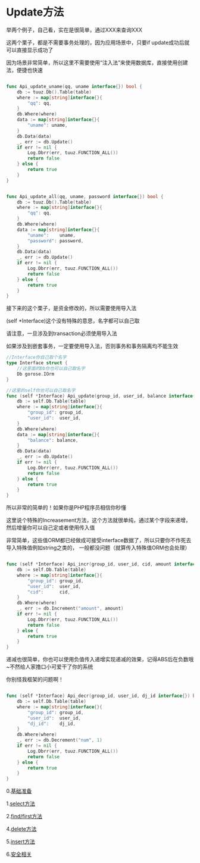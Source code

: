 # Update方法


举两个例子，自己看，实在是很简单，通过XXX来查询XXX

这两个栗子，都是不需要事务处理的，因为应用场景中，只要if update成功后就可以直接显示成功了

因为场景非常简单，所以这里不需要使用“注入法”来使用数据库，直接使用创建法，便捷也快速


```go

func Api_update_uname(qq, uname interface{}) bool {
	db := tuuz.Db().Table(table)
	where := map[string]interface{}{
		"qq": qq,
	}
	db.Where(where)
	data := map[string]interface{}{
		"uname": uname,
	}
	db.Data(data)
	_, err := db.Update()
	if err != nil {
		Log.Dbrr(err, tuuz.FUNCTION_ALL())
		return false
	} else {
		return true
	}
}
```

```go

func Api_update_all(qq, uname, password interface{}) bool {
	db := tuuz.Db().Table(table)
	where := map[string]interface{}{
		"qq": qq,
	}
	db.Where(where)
	data := map[string]interface{}{
		"uname":    uname,
		"password": password,
	}
	db.Data(data)
	_, err := db.Update()
	if err != nil {
		Log.Dbrr(err, tuuz.FUNCTION_ALL())
		return false
	} else {
		return true
	}
}

```

接下来的这个栗子，是资金修改的，所以需要使用导入法

(self *Interface)这个没有特殊的意思，名字都可以自己取

请注意，一旦涉及到transaction必须使用导入法

如果涉及到嵌套事务，一定要使用导入法，否则事务和事务隔离均不能生效

```go
//Interface你自己取个名字
type Interface struct {
	//这里面的Db你也可以自己取名字
	Db gorose.IOrm
}
```

```go
//这里的self你也可以自己取名字
func (self *Interface) Api_update(group_id, user_id, balance interface{}) bool {
	db := self.Db.Table(table)
	where := map[string]interface{}{
		"group_id": group_id,
		"user_id":  user_id,
	}
	db.Where(where)
	data := map[string]interface{}{
		"balance": balance,
	}
	db.Data(data)
	_, err := db.Update()
	if err != nil {
		Log.Dbrr(err, tuuz.FUNCTION_ALL())
		return false
	} else {
		return true
	}
}
```

所以非常的简单的！如果你是PHP程序员相信你秒懂


这里说个特殊的Increasement方法，这个方法就很单纯，通过某个字段来递增，然后增量你可以自己定或者使用传入值

非常简单，这些值ORM都已经做成可接受interface数据了，所以只要你不作死去导入特殊值例如string之类的，
一般都没问题（就算传入特殊值ORM也会处理）

```go

func (self *Interface) Api_incr(group_id, user_id, cid, amount interface{}) bool {
	db := self.Db.Table(table)
	where := map[string]interface{}{
		"group_id": group_id,
		"user_id":  user_id,
		"cid":      cid,
	}
	db.Where(where)
	_, err := db.Increment("amount", amount)
	if err != nil {
		Log.Dbrr(err, tuuz.FUNCTION_ALL())
		return false
	} else {
		return true
	}
}

```
递减也很简单，你也可以使用负值传入递增实现递减的效果，记得ABS后在负数哦~不然给人家撸口小可爱干了你的系统

你别怪我框架的问题啊！

```go

func (self *Interface) Api_decr(group_id, user_id, dj_id interface{}) bool {
	db := self.Db.Table(table)
	where := map[string]interface{}{
		"group_id": group_id,
		"user_id":  user_id,
		"dj_id":    dj_id,
	}
	db.Where(where)
	_, err := db.Decrement("num", 1)
	if err != nil {
		Log.Dbrr(err, tuuz.FUNCTION_ALL())
		return false
	} else {
		return true
	}
}
```


0.[基础准备](./base.md)

1.[select方法](./select.md)

2.[find/first方法](./find.md)

4.[delete方法](./delete.md)

5.[insert方法](./insert.md)

6.[安全相关](./security.md)
